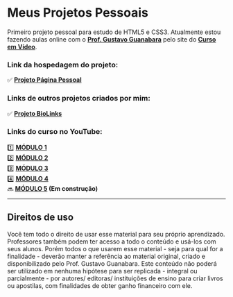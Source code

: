 # Meus Projetos Pessoais
Primeiro projeto pessoal para estudo de HTML5 e CSS3. Atualmente estou fazendo aulas online com o **[Prof. Gustavo Guanabara](https://github.com/gustavoguanabara)** pelo site do **[Curso em Vídeo](https://cursoemvideo.com)**.

### Link da hospedagem do projeto:
✅ **[Projeto Página Pessoal](https://vatrinux.github.io)**

### Links de outros projetos criados por mim:
✅ **[Projeto BioLinks](https://vatrinux.github.io/biolinks)**

### Links do curso no YouTube:
1️⃣ **[MÓDULO 1](https://youtube.com/playlist?list=PLHz_AreHm4dkZ9-atkcmcBaMZdmLHft8n)**  
2️⃣ **[MÓDULO 2](https://youtube.com/playlist?list=PLHz_AreHm4dlUpEXkY1AyVLQGcpSgVF8s)**  
3️⃣ **[MÓDULO 3](https://youtube.com/playlist?list=PLHz_AreHm4dmcAviDwiGgHbeEJToxbOpZ)**  
4️⃣ **[MÓDULO 4](https://youtube.com/playlist?list=PLHz_AreHm4dkcVCk2Bn_fdVQ81Fkrh6WT)**  
🔜 **[MÓDULO 5](#) (Em construção)**

---
## Direitos de uso
Você tem todo o direito de usar esse material para seu próprio aprendizado. Professores também podem ter acesso a todo o conteúdo e usá-los com seus alunos. Porém todos o que usarem esse material - seja para qual for a finalidade - deverão manter a referência ao material original, criado e disponibilizado pelo Prof. Gustavo Guanabara. Este conteúdo não poderá ser utilizado em nenhuma hipótese para ser replicada - integral ou parcialmente - por autores/ editoras/ instituições de ensino para criar livros ou apostilas, com finalidades de obter ganho financeiro com ele.